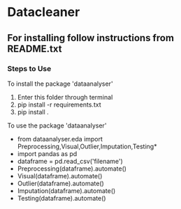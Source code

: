 # Datacleaner
## For installing follow instructions from README.txt
### Steps to Use
To install the package 'dataanalyser'
1. Enter this folder through terminal
2. pip install -r requirements.txt
3. pip install .

To use the package 'dataanalyser'

* from dataanalyser.eda import Preprocessing,Visual,Outlier,Imputation,Testing*
*	import pandas as pd
*	dataframe = pd.read_csv('filename')
*	Preprocessing(dataframe).automate()
* Visual(dataframe).automate()
*	Outlier(dataframe).automate()
*	Imputation(dataframe).automate()
*	Testing(dataframe).automate()
